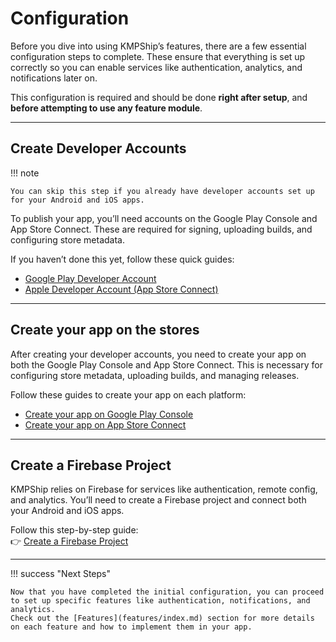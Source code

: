 # Configuration

Before you dive into using KMPShip’s features, there are a few essential configuration steps to complete. These ensure that everything is set up correctly so you can enable services like authentication, analytics, and notifications later on.

This configuration is required and should be done **right after setup**, and **before attempting to use any feature module**.

---

## Create Developer Accounts

!!! note

    You can skip this step if you already have developer accounts set up for your Android and iOS apps.

To publish your app, you’ll need accounts on the Google Play Console and App Store Connect. These are required for signing, uploading builds, and configuring store metadata.

If you haven’t done this yet, follow these quick guides:

- [Google Play Developer Account](tutorials/stores/google-play-developer-account.md)
- [Apple Developer Account (App Store Connect)](tutorials/stores/app-store-connect-account.md)

---

## Create your app on the stores

After creating your developer accounts, you need to create your app on both the Google Play Console and App Store Connect. This is necessary for configuring store metadata, uploading builds, and managing releases.

Follow these guides to create your app on each platform:

- [Create your app on Google Play Console](https://support.google.com/googleplay/android-developer/answer/9859152)
- [Create your app on App Store Connect](https://developer.apple.com/help/app-store-connect/create-an-app-record/add-a-new-app/)

---

## Create a Firebase Project

KMPShip relies on Firebase for services like authentication, remote config, and analytics. You’ll need to create a Firebase project and connect both your Android and iOS apps.

Follow this step-by-step guide:  
👉 [Create a Firebase Project](tutorials/create-firebase-project.md)

---

!!! success "Next Steps"

    Now that you have completed the initial configuration, you can proceed to set up specific features like authentication, notifications, and analytics.  
    Check out the [Features](features/index.md) section for more details on each feature and how to implement them in your app.
